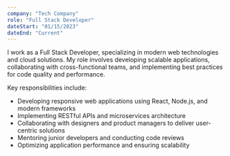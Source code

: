 ```yaml
---
company: "Tech Company"
role: "Full Stack Developer"
dateStart: "01/15/2023"
dateEnd: "Current"
---
```


I work as a Full Stack Developer, specializing in modern web technologies and cloud solutions. My role involves developing scalable applications, collaborating with cross-functional teams, and implementing best practices for code quality and performance.

Key responsibilities include:
- Developing responsive web applications using React, Node.js, and modern frameworks
- Implementing RESTful APIs and microservices architecture
- Collaborating with designers and product managers to deliver user-centric solutions
- Mentoring junior developers and conducting code reviews
- Optimizing application performance and ensuring scalability